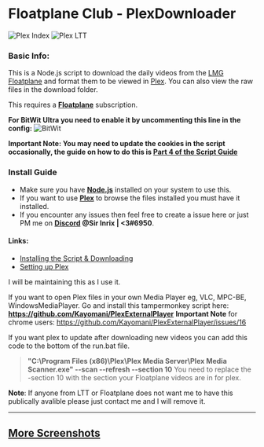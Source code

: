 # Floatplane Club - PlexDownloader

![Plex Index](https://i.gyazo.com/e767a2e5919ee2da14354d4e34ae7cb8.png)
![Plex LTT](https://i.gyazo.com/5fede94f92aac42cfe633a650dccb4e4.png)

### Basic Info:

This is a Node.js script to download the daily videos from the [LMG Floatplane](https://linustechtips.com/main/store/) and format them to be viewed in [Plex](https://www.plex.tv/). You can also  view the raw files in the download folder.

This requires a **[Floatplane](https://linustechtips.com/main/store/)** subscription.

**For BitWit Ultra you need to enable it by uncommenting this line in the config:**
![BitWit](https://i.gyazo.com/ab50f80ca0b6943885ed6393599047af.png)

**Important Note: You may need to update the cookies in the script occasionally, the guide on how to do this is [Part 4 of the Script Guide](https://github.com/Inrixia/Floatplane-PlexDownloader/blob/master/wiki/script.md)**

### **Install Guide**

 * Make sure you have **[Node.js](https://nodejs.org/en/)** installed on your system to use this.
 * If you want to use **[Plex](https://www.plex.tv/)** to browse the files installed you must have it installed.
 * If you encounter any issues then feel free to create a issue here or just PM me on **[Discord](https://discordapp.com/) @Sir Inrix | <3#6950**.

#### Links:
 * [Installing the Script & Downloading](https://github.com/Inrixia/Floatplane-PlexDownloader/blob/master/wiki/script.md)
 * [Setting up Plex](https://github.com/Inrixia/Floatplane-PlexDownloader/blob/master/wiki/plex.md)

I will be maintaining this as I use it.

If you want to open Plex files in your own Media Player eg, VLC, MPC-BE, WindowsMediaPlayer. Go and install this tampermonkey script here: **https://github.com/Kayomani/PlexExternalPlayer** **Important Note** for chrome users: https://github.com/Kayomani/PlexExternalPlayer/issues/16

If you want plex to update after downloading new videos you can add this code to the bottom of the run.bat file.
>**"C:\Program Files (x86)\Plex\Plex Media Server\Plex Media Scanner.exe" --scan --refresh --section 10**
You need to replace the -section 10 with the section your Floatplane videos are in for plex.

**Note**: If anyone from LTT or Floatplane does not want me to have this publically avalible please just contact me and I will remove it.

---
## [More Screenshots](https://imgur.com/a/LdY1B)
